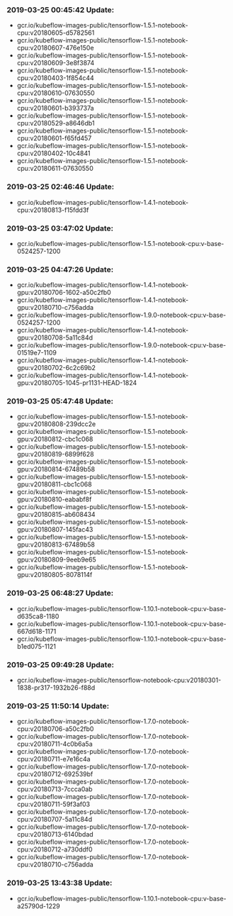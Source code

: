 ### 2019-03-25 00:45:42 Update:

- gcr.io/kubeflow-images-public/tensorflow-1.5.1-notebook-cpu:v20180605-d5782561
- gcr.io/kubeflow-images-public/tensorflow-1.5.1-notebook-cpu:v20180607-476e150e
- gcr.io/kubeflow-images-public/tensorflow-1.5.1-notebook-cpu:v20180609-3e8f3874
- gcr.io/kubeflow-images-public/tensorflow-1.5.1-notebook-cpu:v20180403-1f854c44
- gcr.io/kubeflow-images-public/tensorflow-1.5.1-notebook-cpu:v20180610-07630550
- gcr.io/kubeflow-images-public/tensorflow-1.5.1-notebook-cpu:v20180601-b393737a
- gcr.io/kubeflow-images-public/tensorflow-1.5.1-notebook-cpu:v20180529-a8646db1
- gcr.io/kubeflow-images-public/tensorflow-1.5.1-notebook-cpu:v20180601-f65fd457
- gcr.io/kubeflow-images-public/tensorflow-1.5.1-notebook-cpu:v20180402-10c4841
- gcr.io/kubeflow-images-public/tensorflow-1.5.1-notebook-cpu:v20180611-07630550
### 2019-03-25 02:46:46 Update:

- gcr.io/kubeflow-images-public/tensorflow-1.4.1-notebook-cpu:v20180813-f15fdd3f
### 2019-03-25 03:47:02 Update:

- gcr.io/kubeflow-images-public/tensorflow-1.5.1-notebook-cpu:v-base-0524257-1200
### 2019-03-25 04:47:26 Update:

- gcr.io/kubeflow-images-public/tensorflow-1.4.1-notebook-gpu:v20180706-1602-a50c2fb0
- gcr.io/kubeflow-images-public/tensorflow-1.4.1-notebook-gpu:v20180710-c756adda
- gcr.io/kubeflow-images-public/tensorflow-1.9.0-notebook-cpu:v-base-0524257-1200
- gcr.io/kubeflow-images-public/tensorflow-1.4.1-notebook-gpu:v20180708-5a11c84d
- gcr.io/kubeflow-images-public/tensorflow-1.9.0-notebook-cpu:v-base-01519e7-1109
- gcr.io/kubeflow-images-public/tensorflow-1.4.1-notebook-gpu:v20180702-6c2c69b2
- gcr.io/kubeflow-images-public/tensorflow-1.4.1-notebook-gpu:v20180705-1045-pr1131-HEAD-1824
### 2019-03-25 05:47:48 Update:

- gcr.io/kubeflow-images-public/tensorflow-1.5.1-notebook-gpu:v20180808-239dcc2e
- gcr.io/kubeflow-images-public/tensorflow-1.5.1-notebook-gpu:v20180812-cbc1c068
- gcr.io/kubeflow-images-public/tensorflow-1.5.1-notebook-gpu:v20180819-6899f628
- gcr.io/kubeflow-images-public/tensorflow-1.5.1-notebook-gpu:v20180814-67489b58
- gcr.io/kubeflow-images-public/tensorflow-1.5.1-notebook-gpu:v20180811-cbc1c068
- gcr.io/kubeflow-images-public/tensorflow-1.5.1-notebook-gpu:v20180810-eababf8f
- gcr.io/kubeflow-images-public/tensorflow-1.5.1-notebook-gpu:v20180815-ab608434
- gcr.io/kubeflow-images-public/tensorflow-1.5.1-notebook-gpu:v20180807-145fac43
- gcr.io/kubeflow-images-public/tensorflow-1.5.1-notebook-gpu:v20180813-67489b58
- gcr.io/kubeflow-images-public/tensorflow-1.5.1-notebook-gpu:v20180809-9eeb9e65
- gcr.io/kubeflow-images-public/tensorflow-1.5.1-notebook-gpu:v20180805-8078114f
### 2019-03-25 06:48:27 Update:

- gcr.io/kubeflow-images-public/tensorflow-1.10.1-notebook-cpu:v-base-d635ca8-1180
- gcr.io/kubeflow-images-public/tensorflow-1.10.1-notebook-cpu:v-base-667d618-1171
- gcr.io/kubeflow-images-public/tensorflow-1.10.1-notebook-cpu:v-base-b1ed075-1121
### 2019-03-25 09:49:28 Update:

- gcr.io/kubeflow-images-public/tensorflow-notebook-cpu:v20180301-1838-pr317-1932b26-f88d
### 2019-03-25 11:50:14 Update:

- gcr.io/kubeflow-images-public/tensorflow-1.7.0-notebook-cpu:v20180706-a50c2fb0
- gcr.io/kubeflow-images-public/tensorflow-1.7.0-notebook-cpu:v20180711-4c0b6a5a
- gcr.io/kubeflow-images-public/tensorflow-1.7.0-notebook-cpu:v20180711-e7e16c4a
- gcr.io/kubeflow-images-public/tensorflow-1.7.0-notebook-cpu:v20180712-692539bf
- gcr.io/kubeflow-images-public/tensorflow-1.7.0-notebook-cpu:v20180713-7ccca0ab
- gcr.io/kubeflow-images-public/tensorflow-1.7.0-notebook-cpu:v20180711-59f3af03
- gcr.io/kubeflow-images-public/tensorflow-1.7.0-notebook-cpu:v20180707-5a11c84d
- gcr.io/kubeflow-images-public/tensorflow-1.7.0-notebook-cpu:v20180713-6140bdad
- gcr.io/kubeflow-images-public/tensorflow-1.7.0-notebook-cpu:v20180712-a730ddf0
- gcr.io/kubeflow-images-public/tensorflow-1.7.0-notebook-cpu:v20180710-c756adda
### 2019-03-25 13:43:38 Update:

- gcr.io/kubeflow-images-public/tensorflow-1.10.1-notebook-cpu:v-base-a25790d-1229

